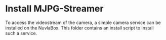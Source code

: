 # Install MJPG-Streamer

To access the videostream of the camera, a simple camera service can be installed on the NuvlaBox. This folder contains an install script to install such a service. 
